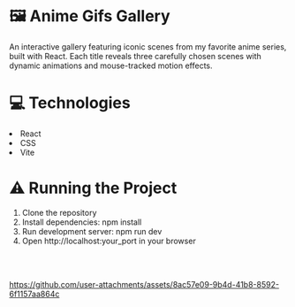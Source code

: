 <h1>🖼️ Anime Gifs Gallery </h1>
An interactive gallery featuring iconic scenes from my favorite anime series, built with React. Each title reveals three carefully chosen scenes with dynamic animations and mouse-tracked motion effects.

<h1> 💻 Technologies</h1>
<li>React</li>
<li>CSS</li>
<li>Vite</li>

<h1>⚠️ Running the Project</h1>
<ol>
<li>Clone the repository</li>
<li>Install dependencies: npm install</li>
<li>Run development server: npm run dev</li>
<li>Open http://localhost:your_port in your browser</li>
</ol>
<br>
<br>




https://github.com/user-attachments/assets/8ac57e09-9b4d-41b8-8592-6f1157aa864c













